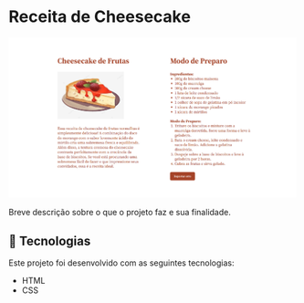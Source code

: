 # Receita de Cheesecake

![Captura de Tela do Projeto](./.github/preview.png)


Breve descrição sobre o que o projeto faz e sua finalidade.

## 🚀 Tecnologias

Este projeto foi desenvolvido com as seguintes tecnologias:
- HTML
- CSS